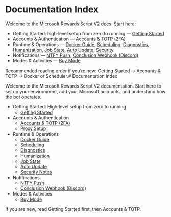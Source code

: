 # Documentation Index

Welcome to the Microsoft Rewards Script V2 docs. Start here:

- Getting Started: high‑level setup from zero to running — [Getting Started](./getting-started.md)
- Accounts & Authentication — [Accounts & TOTP (2FA)](./accounts.md)
- Runtime & Operations — [Docker Guide](./docker.md), [Scheduling](./schedule.md), [Diagnostics](./diagnostics.md), [Humanization](./humanization.md), [Job State](./jobstate.md), [Auto Update](./update.md), [Security](./security.md)
- Notifications — [NTFY Push](./ntfy.md), [Conclusion Webhook (Discord)](./conclusionwebhook.md)
- Modes & Activities — [Buy Mode](./buy-mode.md)

Recommended reading order if you’re new: Getting Started → Accounts & TOTP → Docker or Scheduler.# Documentation Index

Welcome to the Microsoft Rewards Script V2 documentation. Start here to set up your environment, add your Microsoft accounts, and understand how the bot operates.

- Getting Started: High‑level setup from zero to running
  - [Getting Started](./getting-started.md)
- Accounts & Authentication
  - [Accounts & TOTP (2FA)](./accounts.md)
  - [Proxy Setup](./proxy.md)
- Runtime & Operations
  - [Docker Guide](./docker.md)
  - [Scheduling](./schedule.md)
  - [Diagnostics](./diagnostics.md)
  - [Humanization](./humanization.md)
  - [Job State](./jobstate.md)
  - [Auto Update](./update.md)
  - [Security Notes](./security.md)
- Notifications
  - [NTFY Push](./ntfy.md)
  - [Conclusion Webhook (Discord)](./conclusionwebhook.md)
- Modes & Activities
  - [Buy Mode](./buy-mode.md)

If you are new, read Getting Started first, then Accounts & TOTP.
